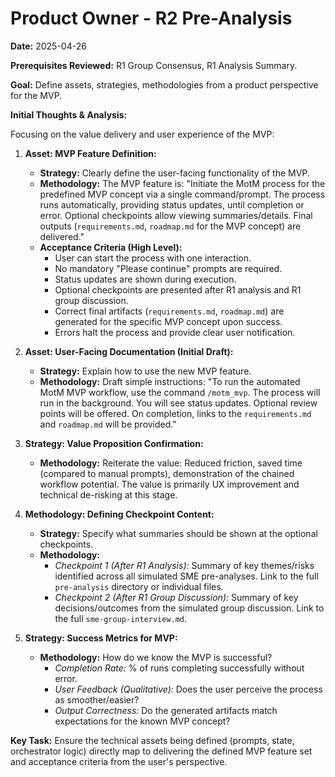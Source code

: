 # Product Owner - R2 Pre-Analysis

**Date:** 2025-04-26

**Prerequisites Reviewed:** R1 Group Consensus, R1 Analysis Summary.

**Goal:** Define assets, strategies, methodologies from a product perspective for the MVP.

**Initial Thoughts & Analysis:**

Focusing on the value delivery and user experience of the MVP:

1.  **Asset: MVP Feature Definition:**
    *   **Strategy:** Clearly define the user-facing functionality of the MVP.
    *   **Methodology:** The MVP feature is: "Initiate the MotM process for the predefined MVP concept via a single command/prompt. The process runs automatically, providing status updates, until completion or error. Optional checkpoints allow viewing summaries/details. Final outputs (`requirements.md`, `roadmap.md` for the MVP concept) are delivered."
    *   **Acceptance Criteria (High Level):**
        *   User can start the process with one interaction.
        *   No mandatory "Please continue" prompts are required.
        *   Status updates are shown during execution.
        *   Optional checkpoints are presented after R1 analysis and R1 group discussion.
        *   Correct final artifacts (`requirements.md`, `roadmap.md`) are generated for the specific MVP concept upon success.
        *   Errors halt the process and provide clear user notification.

2.  **Asset: User-Facing Documentation (Initial Draft):**
    *   **Strategy:** Explain how to use the new MVP feature.
    *   **Methodology:** Draft simple instructions: "To run the automated MotM MVP workflow, use the command `/motm_mvp`. The process will run in the background. You will see status updates. Optional review points will be offered. On completion, links to the `requirements.md` and `roadmap.md` will be provided."

3.  **Strategy: Value Proposition Confirmation:**
    *   **Methodology:** Reiterate the value: Reduced friction, saved time (compared to manual prompts), demonstration of the chained workflow potential. The value is primarily UX improvement and technical de-risking at this stage.

4.  **Methodology: Defining Checkpoint Content:**
    *   **Strategy:** Specify what summaries should be shown at the optional checkpoints.
    *   **Methodology:**
        *   *Checkpoint 1 (After R1 Analysis):* Summary of key themes/risks identified across all simulated SME pre-analyses. Link to the full `pre-analysis` directory or individual files.
        *   *Checkpoint 2 (After R1 Group Discussion):* Summary of key decisions/outcomes from the simulated group discussion. Link to the full `sme-group-interview.md`.

5.  **Strategy: Success Metrics for MVP:**
    *   **Methodology:** How do we know the MVP is successful?
        *   *Completion Rate:* % of runs completing successfully without error.
        *   *User Feedback (Qualitative):* Does the user perceive the process as smoother/easier?
        *   *Output Correctness:* Do the generated artifacts match expectations for the known MVP concept?

**Key Task:** Ensure the technical assets being defined (prompts, state, orchestrator logic) directly map to delivering the defined MVP feature set and acceptance criteria from the user's perspective. 